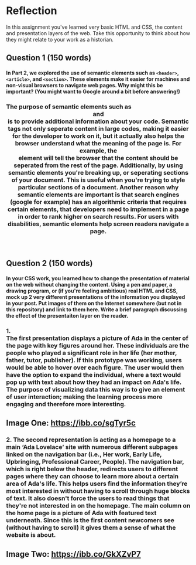 # Reflection

In this assignment you've learned very basic HTML and CSS, the content and presentation layers of the web. Take this opportunity to think about how they might relate to your work as a historian. 

## Question 1 (150 words)
#### In Part 2, we explored the use of semantic elements such as `<header>`, `<article>`, and `<section>`. These elements make it easier for machines and non-visual browsers to navigate web pages. Why might this be important? (You might want to Google around a bit before answering!)

### The purpose of semantic elements such as <header> <article> and <section> is to provide additional information about your code. Semantic tags not only seperate content in large codes, making it easier for the developer to work on it, but it actually also helps the browser understand what the meaning of the page is. For example, the <article> element will tell the browser that the content should be seperated from the rest of the page. Additionally, by using semantic elements you're breaking up, or seperating sections of your document. This is useful when you're trying to style particular sections of a document. Another reason why semantic elements are important is that search engines (google for example) has an algorithmic criteria that requires certain elements, that developers need to implement in a page in order to rank higher on search results. For users with disabilities, semantic elements help screen readers navigate a page.



## Question 2 (150 words)
#### In your CSS work, you learned how to change the presentation of material on the web without changing the content. Using a pen and paper, a drawing program, or (if you're feeling ambitious) real HTML and CSS, mock up 2 very different presentations of the information you displayed in your post. Put images of them on the Internet somewhere (but not in this repository) and link to them here. Write a brief paragraph discussing the effect of the presentaiton layer on the reader.

### 1. The first presentation displays a picture of Ada in the center of the page with key figures around her. These individuals are the people who played a significant role in her life (her mother, father, tutor, publisher). If this prototype was working, users would be able to hover over each figure. The user would then have the option to expand the individual, where a text would pop up with text about how they had an impact on Ada's life. The purpose of visualizing data this way is to give an element of user interaction; making the learning process more engaging and therefore more interesting. 


## Image One: https://ibb.co/sgTyr5c

### 2. The second representation is acting as a homepage to a main ‘Ada Lovelace’ site with numerous different subpages linked on the navigation bar (i.e., Her work, Early Life, Upbringing, Professional Career, People). The navigation bar, which is right below the header, redirects users to different pages where they can choose to learn more about a certain area of Ada's life. This helps users find the information they’re most interested in  without having to scroll through huge blocks of text. It also doesn't force the users to read things that they're not interested in on the homepage. The main column on the home page is a picture of Ada with featured text underneath. Since this is the first content newcomers see (without having to scroll) it gives them a sense of what the website is about.

## Image Two: https://ibb.co/GkXZvP7